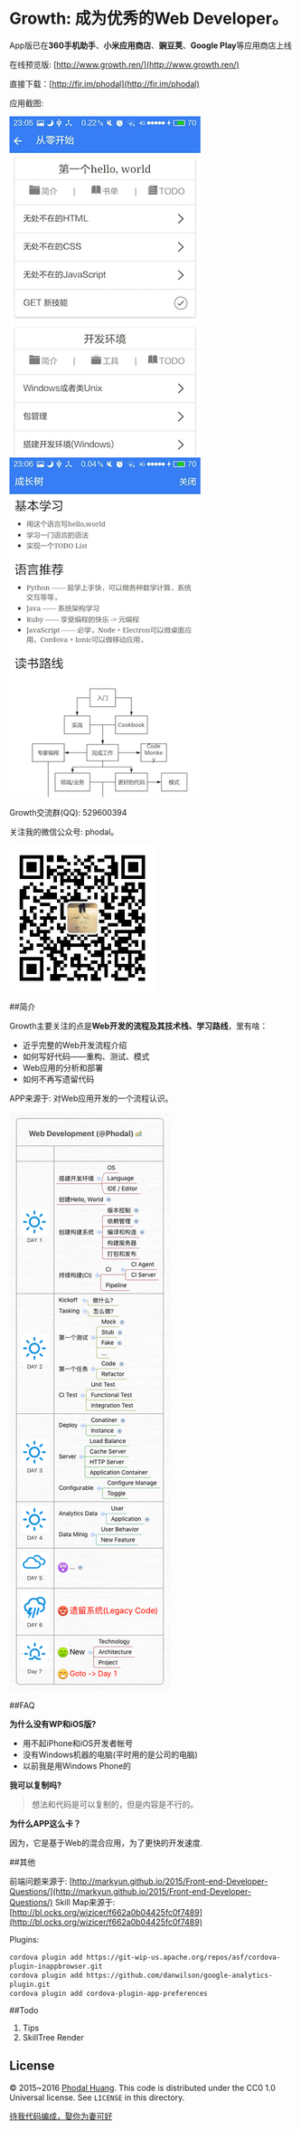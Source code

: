 # Growth: 成为优秀的Web Developer。

App版已在**360手机助手**、**小米应用商店**、**豌豆荚**、**Google Play**等应用商店上线

在线预览版: [http://www.growth.ren/](http://www.growth.ren/)

直接下载：[http://fir.im/phodal](http://fir.im/phodal)

应用截图:

![1.pic](screenshot/1.png) ![2.pic](screenshot/2.png)

Growth交流群(QQ): 529600394 

关注我的微信公众号: phodal。

![QRCode](www/img/wechat.jpg)

##简介

Growth主要关注的点是**Web开发的流程及其技术栈、学习路线**，里有啥：

 - 近乎完整的Web开发流程介绍   
 - 如何写好代码——重构、测试、模式
 - Web应用的分析和部署
 - 如何不再写遗留代码

APP来源于: 对Web应用开发的一个流程认识。

![Web](www/img/seven.png)

##FAQ

**为什么没有WP和iOS版?**

- 用不起iPhone和iOS开发者帐号
- 没有Windows机器的电脑(平时用的是公司的电脑)
- 以前我是用Windows Phone的

**我可以复制吗?**

> 想法和代码是可以复制的，但是内容是不行的。

**为什么APP这么卡？**

因为，它是基于Web的混合应用，为了更快的开发速度.

##其他

前端问题来源于: [http://markyun.github.io/2015/Front-end-Developer-Questions/](http://markyun.github.io/2015/Front-end-Developer-Questions/)
Skill Map来源于: [http://bl.ocks.org/wizicer/f662a0b04425fc0f7489](http://bl.ocks.org/wizicer/f662a0b04425fc0f7489)

Plugins:

    cordova plugin add https://git-wip-us.apache.org/repos/asf/cordova-plugin-inappbrowser.git
    cordova plugin add https://github.com/danwilson/google-analytics-plugin.git
    cordova plugin add cordova-plugin-app-preferences

##Todo

1. Tips
2. SkillTree Render

## License

© 2015~2016 [Phodal Huang](https://www.phodal.com). This code is distributed under the CC0 1.0 Universal license. See `LICENSE` in this directory.

[待我代码编成，娶你为妻可好](http://www.xuntayizhan.com/person/ji-ke-ai-qing-zhi-er-shi-dai-wo-dai-ma-bian-cheng-qu-ni-wei-qi-ke-hao-wan/)
